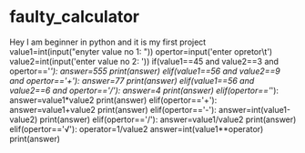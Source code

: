 # faulty_calculator
Hey I am beginner in python and it is my first project
value1=int(input("enyter value no 1:  "))
opertor=input('enter opretor\t')
value2=int(input('enter value no 2: '))
if(value1==45 and value2==3 and opertor=='*'):
	answer=555
	print(answer)
elif(value1==56 and value2==9 and opertor=='+'):
	answer=77
	print(answer)
elif(value1==56 and value2==6 and opertor=='/'):
	answer=4
	print(answer)
elif(opertor=='*'):
	answer=value1*value2
	print(answer)
elif(opertor=='+'):
	answer=value1+value2
	print(answer)
elif(opertor=='-'):
	answer=int(value1-value2)
	print(answer)
elif(opertor=='/'):
	answer=value1/value2
	print(answer)
elif(opertor=='√'):
	operator=1/value2
	answer=int(value1**operator)
	print(answer)
